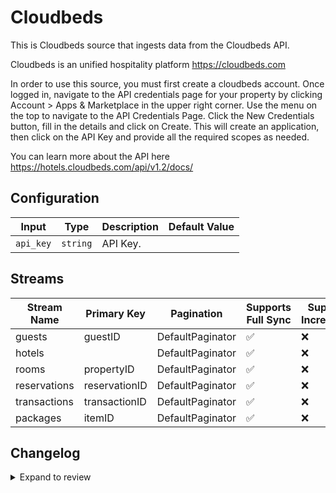 # Cloudbeds
This is Cloudbeds source that ingests data from the Cloudbeds API.

Cloudbeds is an unified hospitality platform https://cloudbeds.com

In order to use this source, you must first create a cloudbeds account. Once logged in, navigate to the API credentials page for your property by clicking Account > Apps & Marketplace in the upper right corner.  Use the menu on the top to navigate to the API Credentials Page. Click the New Credentials button, fill in the details and click on Create. This will create an application, then click on the API Key and provide all the required scopes as needed. 

You can learn more about the API here https://hotels.cloudbeds.com/api/v1.2/docs/

## Configuration

| Input | Type | Description | Default Value |
|-------|------|-------------|---------------|
| `api_key` | `string` | API Key.  |  |

## Streams
| Stream Name | Primary Key | Pagination | Supports Full Sync | Supports Incremental |
|-------------|-------------|------------|---------------------|----------------------|
| guests | guestID | DefaultPaginator | ✅ |  ❌  |
| hotels |  | DefaultPaginator | ✅ |  ❌  |
| rooms | propertyID | DefaultPaginator | ✅ |  ❌  |
| reservations | reservationID | DefaultPaginator | ✅ |  ❌  |
| transactions | transactionID | DefaultPaginator | ✅ |  ❌  |
| packages | itemID | DefaultPaginator | ✅ |  ❌  |

## Changelog

<details>
  <summary>Expand to review</summary>

| Version          | Date              | Pull Request | Subject        |
|------------------|-------------------|--------------|----------------|
| 0.0.21 | 2025-05-03 | [59447](https://github.com/airbytehq/airbyte/pull/59447) | Update dependencies |
| 0.0.20 | 2025-04-26 | [58901](https://github.com/airbytehq/airbyte/pull/58901) | Update dependencies |
| 0.0.19 | 2025-04-19 | [58324](https://github.com/airbytehq/airbyte/pull/58324) | Update dependencies |
| 0.0.18 | 2025-04-12 | [57795](https://github.com/airbytehq/airbyte/pull/57795) | Update dependencies |
| 0.0.17 | 2025-04-05 | [57253](https://github.com/airbytehq/airbyte/pull/57253) | Update dependencies |
| 0.0.16 | 2025-03-29 | [56541](https://github.com/airbytehq/airbyte/pull/56541) | Update dependencies |
| 0.0.15 | 2025-03-22 | [55964](https://github.com/airbytehq/airbyte/pull/55964) | Update dependencies |
| 0.0.14 | 2025-03-08 | [55278](https://github.com/airbytehq/airbyte/pull/55278) | Update dependencies |
| 0.0.13 | 2025-03-01 | [54981](https://github.com/airbytehq/airbyte/pull/54981) | Update dependencies |
| 0.0.12 | 2025-02-22 | [54443](https://github.com/airbytehq/airbyte/pull/54443) | Update dependencies |
| 0.0.11 | 2025-02-15 | [53706](https://github.com/airbytehq/airbyte/pull/53706) | Update dependencies |
| 0.0.10 | 2025-02-08 | [53350](https://github.com/airbytehq/airbyte/pull/53350) | Update dependencies |
| 0.0.9 | 2025-02-01 | [52804](https://github.com/airbytehq/airbyte/pull/52804) | Update dependencies |
| 0.0.8 | 2025-01-25 | [52335](https://github.com/airbytehq/airbyte/pull/52335) | Update dependencies |
| 0.0.7 | 2025-01-18 | [51660](https://github.com/airbytehq/airbyte/pull/51660) | Update dependencies |
| 0.0.6 | 2025-01-11 | [51074](https://github.com/airbytehq/airbyte/pull/51074) | Update dependencies |
| 0.0.5 | 2024-12-28 | [50555](https://github.com/airbytehq/airbyte/pull/50555) | Update dependencies |
| 0.0.4 | 2024-12-21 | [49992](https://github.com/airbytehq/airbyte/pull/49992) | Update dependencies |
| 0.0.3 | 2024-12-14 | [49487](https://github.com/airbytehq/airbyte/pull/49487) | Update dependencies |
| 0.0.2 | 2024-12-12 | [48925](https://github.com/airbytehq/airbyte/pull/48925) | Update dependencies |
| 0.0.1 | 2024-10-31 | | Initial release by [@aazam-gh](https://github.com/aazam-gh) via Connector Builder |

</details>
